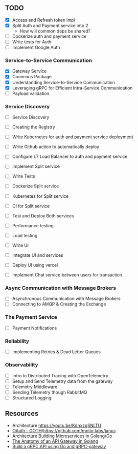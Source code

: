 ## TODO
- [x] Access and Refresh token impl
- [x] Split Auth and Payment service into 2 
	- How will common deps be shared?
- [ ] Dockerize auth and payment service
- [ ] Write tests for Auth
- [ ] Implement Google Auth
      
### Service-to-Service Communication
- [x] Gateway Service
- [x] Commons Package
- [x] Understanding Service-to-Service Communication
- [x] Leveraging gRPC for Efficient Intra-Service Communication
- [ ] Payload validation

### Service Discovery
- [ ] Service Discovery
- [ ] Creating the Registry

- [ ] Write Kubernetes for auth and payment service deployment
- [ ] Write Github action to automatically deploy
- [ ] Configure L7 Load Balancer to auth and payment service
      
- [ ] Implement Split service
- [ ] Write Tests
- [ ] Dockerize Split service
- [ ] Kubernetes for Split service
- [ ] CI for Split service
- [ ] Test and Deploy Both services
- [ ] Performance testing 
- [ ] Load testing
- [ ] Write UI 
- [ ] Integrate UI and services
- [ ] Deploy UI using vercel
- [ ] Implement Chat service between users for transaction

### Async Communication with Message Brokers
- [ ] Asynchronous Communication with Message Brokers
- [ ] Connecting to AMQP & Creating the Exchange

### The Payment Service
- [ ] Payment Notifications

### Reliability
- [ ] Implementing Retries & Dead Letter Queues

### Observability
- [ ] Intro to Distributed Tracing with OpenTelemetry
- [ ] Setup and Send Telemetry data from the gateway
- [ ] Telemetry Middleware
- [ ] Sending Telemetry though RabbitMQ
- [ ] Structured Logging

## Resources
- Architecture https://youtu.be/KdnxzgSNLTU
- [OAuth - GOTH](https://youtu.be/iHFQyd__2A0)/https://github.com/motiv-labs/janus
- Architecture [Building Microservices in Golang/Go](https://youtube.com/playlist?list=PL7yAAGMOat_Fn8sAXIk0WyBfK_sT1pohu&si=rQtGmmh-4K9mjN31)
- [The Anatomy of an API Gateway in Golang](https://hackernoon.com/the-anatomy-of-an-api-gateway-in-golang)
- [Build a gRPC API using Go and gRPC-gateway](https://www.koyeb.com/tutorials/build-a-grpc-api-using-go-and-grpc-gateway)

